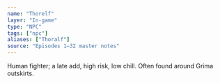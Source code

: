 ```yaml
---
name: "Thorelf"
layer: "In-game"
type: "NPC"
tags: ["npc"]
aliases: ["Thoralf"]
source: "Episodes 1–32 master notes"
---
```

Human fighter; a late add, high risk, low chill. Often found around Grima outskirts.
